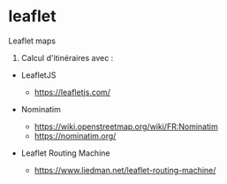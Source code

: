 # leaflet
Leaflet maps


1. Calcul d'itinéraires avec :
- LeafletJS
  - https://leafletjs.com/

- Nominatim
  - https://wiki.openstreetmap.org/wiki/FR:Nominatim
  - https://nominatim.org/

- Leaflet Routing Machine
  - https://www.liedman.net/leaflet-routing-machine/

